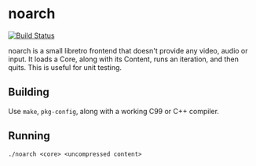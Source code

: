 # noarch
[![Build Status](https://travis-ci.org/RobLoach/noarch.svg?branch=master)](https://travis-ci.org/RobLoach/noarch)

noarch is a small libretro frontend that doesn't provide any video, audio or input. It loads a Core, along with its Content, runs an iteration, and then quits. This is useful for unit testing.

## Building

Use `make`, `pkg-config`, along with a working C99 or C++ compiler.

## Running

    ./noarch <core> <uncompressed content>
